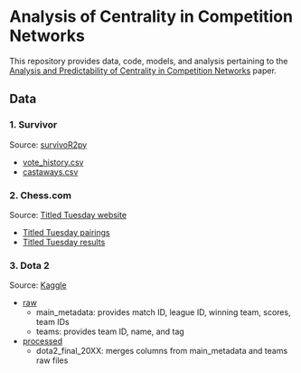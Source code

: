 # Analysis of Centrality in Competition Networks

This repository provides data, code, models, and analysis pertaining to the [Analysis and Predictability of Centrality in Competition Networks](https://math.ryerson.ca/~abonato/papers/comp_013125.pdf) paper.

## Data

### 1. Survivor

Source: [survivoR2py](https://github.com/stiles/survivoR2py)
- [vote_history.csv](https://github.com/mariamwalaa/CON-CN/blob/main/output/Survivor/vote_history.csv)
- [castaways.csv](https://github.com/mariamwalaa/CON-CN/blob/main/output/Survivor/castaways.csv)

### 2. Chess.com 

Source: [Titled Tuesday website](https://www.chess.com/tournament/live/titled-tuesdays)
- [Titled Tuesday pairings](https://github.com/mariamwalaa/CON-CN/tree/main/output/Chess.com/Titled%20Tuesday%20Pairings)
- [Titled Tuesday results](https://github.com/mariamwalaa/CON-CN/tree/main/output/Chess.com/Titled%20Tuesday%20Results)

### 3. Dota 2

Source: [Kaggle](https://www.kaggle.com/datasets/bwandowando/dota-2-pro-league-matches-2023)
- [raw](https://github.com/mariamwalaa/CON-CN/tree/main/output/DOTA2/raw)
  - main_metadata: provides match ID, league ID, winning team, scores, team IDs
  - teams: provides team ID, name, and tag
- [processed](https://github.com/mariamwalaa/CON-CN/tree/main/output/DOTA2/processed)
  - dota2_final_20XX: merges columns from main_metadata and teams raw files

